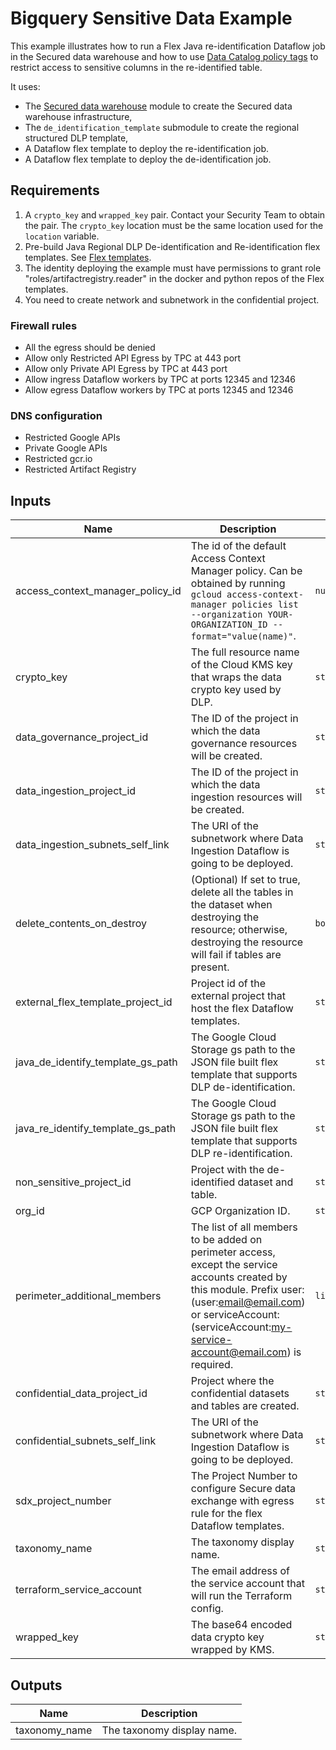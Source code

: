 # Bigquery Sensitive Data Example

This example illustrates how to run a Flex Java re-identification Dataflow job in the Secured data warehouse and
how to use [Data Catalog policy tags](https://cloud.google.com/bigquery/docs/best-practices-policy-tags) to restrict access to sensitive columns in the re-identified table.

It uses:

- The [Secured data warehouse](../README.md) module to create the Secured data warehouse infrastructure,
- The `de_identification_template` submodule to create the regional structured DLP template,
- A Dataflow flex template to deploy the re-identification job.
- A Dataflow flex template to deploy the de-identification job.

## Requirements

1. A `crypto_key` and `wrapped_key` pair.  Contact your Security Team to obtain the pair. The `crypto_key` location must be the same location used for the `location` variable.
1. Pre-build Java Regional DLP De-identification and Re-identification flex templates. See [Flex templates](../../flex_templates/README.md).
1. The identity deploying the example must have permissions to grant role "roles/artifactregistry.reader" in the docker and python repos of the Flex templates.
1. You need to create network and subnetwork in the confidential project.

### Firewall rules

- All the egress should be denied
- Allow only Restricted API Egress by TPC at 443 port
- Allow only Private API Egress by TPC at 443 port
- Allow ingress Dataflow workers by TPC at ports 12345 and 12346
- Allow egress Dataflow workers     by TPC at ports 12345 and 12346

### DNS configuration

- Restricted Google APIs
- Private Google APIs
- Restricted gcr.io
- Restricted Artifact Registry

<!-- BEGINNING OF PRE-COMMIT-TERRAFORM DOCS HOOK -->
## Inputs

| Name | Description | Type | Default | Required |
|------|-------------|------|---------|:--------:|
| access\_context\_manager\_policy\_id | The id of the default Access Context Manager policy. Can be obtained by running `gcloud access-context-manager policies list --organization YOUR-ORGANIZATION_ID --format="value(name)"`. | `number` | n/a | yes |
| crypto\_key | The full resource name of the Cloud KMS key that wraps the data crypto key used by DLP. | `string` | n/a | yes |
| data\_governance\_project\_id | The ID of the project in which the data governance resources will be created. | `string` | n/a | yes |
| data\_ingestion\_project\_id | The ID of the project in which the data ingestion resources will be created. | `string` | n/a | yes |
| data\_ingestion\_subnets\_self\_link | The URI of the subnetwork where Data Ingestion Dataflow is going to be deployed. | `string` | n/a | yes |
| delete\_contents\_on\_destroy | (Optional) If set to true, delete all the tables in the dataset when destroying the resource; otherwise, destroying the resource will fail if tables are present. | `bool` | `false` | no |
| external\_flex\_template\_project\_id | Project id of the external project that host the flex Dataflow templates. | `string` | n/a | yes |
| java\_de\_identify\_template\_gs\_path | The Google Cloud Storage gs path to the JSON file built flex template that supports DLP de-identification. | `string` | `""` | no |
| java\_re\_identify\_template\_gs\_path | The Google Cloud Storage gs path to the JSON file built flex template that supports DLP re-identification. | `string` | `""` | no |
| non\_sensitive\_project\_id | Project with the de-identified dataset and table. | `string` | n/a | yes |
| org\_id | GCP Organization ID. | `string` | n/a | yes |
| perimeter\_additional\_members | The list of all members to be added on perimeter access, except the service accounts created by this module. Prefix user: (user:email@email.com) or serviceAccount: (serviceAccount:my-service-account@email.com) is required. | `list(string)` | n/a | yes |
| confidential\_data\_project\_id | Project where the confidential datasets and tables are created. | `string` | n/a | yes |
| confidential\_subnets\_self\_link | The URI of the subnetwork where Data Ingestion Dataflow is going to be deployed. | `string` | n/a | yes |
| sdx\_project\_number | The Project Number to configure Secure data exchange with egress rule for the flex Dataflow templates. | `string` | n/a | yes |
| taxonomy\_name | The taxonomy display name. | `string` | `"secured_taxonomy"` | no |
| terraform\_service\_account | The email address of the service account that will run the Terraform config. | `string` | n/a | yes |
| wrapped\_key | The base64 encoded data crypto key wrapped by KMS. | `string` | n/a | yes |

## Outputs

| Name | Description |
|------|-------------|
| taxonomy\_name | The taxonomy display name. |

<!-- END OF PRE-COMMIT-TERRAFORM DOCS HOOK -->
